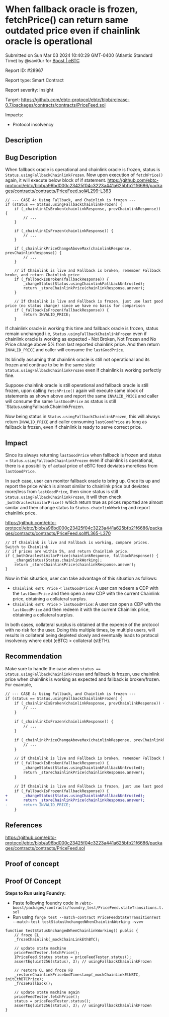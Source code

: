 
# When fallback oracle is frozen, fetchPrice() can return same outdated price even if chainlink oracle is operational

Submitted on Sun Mar 03 2024 10:40:29 GMT-0400 (Atlantic Standard Time) by @savi0ur for [Boost | eBTC](https://immunefi.com/bounty/ebtc-boost/)

Report ID: #28967

Report type: Smart Contract

Report severity: Insight

Target: https://github.com/ebtc-protocol/ebtc/blob/release-0.7/packages/contracts/contracts/PriceFeed.sol

Impacts:
- Protocol insolvency

## Description
## Bug Description

When fallback oracle is operational and chainlink oracle is frozen, status is `Status.usingFallbackChainlinkFrozen`. Now upon execution of `fetchPrice()` again, it will execute below block of if statement.
https://github.com/ebtc-protocol/ebtc/blob/a96bd000c23425f04c3223a441a625bfb21f6686/packages/contracts/contracts/PriceFeed.sol#L299-L363
```solidity
// --- CASE 4: Using Fallback, and Chainlink is frozen ---
if (status == Status.usingFallbackChainlinkFrozen) {
    if (_chainlinkIsBroken(chainlinkResponse, prevChainlinkResponse)) {
        // ...
    }

    if (_chainlinkIsFrozen(chainlinkResponse)) {
        // ...
    }

    if (_chainlinkPriceChangeAboveMax(chainlinkResponse, prevChainlinkResponse)) {
        // ...
    }

    // if Chainlink is live and Fallback is broken, remember Fallback broke, and return Chainlink price
    if (_fallbackIsBroken(fallbackResponse)) {
        _changeStatus(Status.usingChainlinkFallbackUntrusted);
        return _storeChainlinkPrice(chainlinkResponse.answer);
    }

    // If Chainlink is live and Fallback is frozen, just use last good price (no status change) since we have no basis for comparison
    if (_fallbackIsFrozen(fallbackResponse)) {
        return INVALID_PRICE;
    }
```

If chainlink oracle is working this time and fallback oracle is frozen, status remain unchanged i.e, `Status.usingFallbackChainlinkFrozen` even if chainlink oracle is working as expected - Not Broken, Not Frozen and No Price change above 5% from last reported chainlink price. And then return `INVALID_PRICE` and caller will consume the `lastGoodPrice`. 

Its blindly assuming that chainlink oracle is still not operational and its frozen and continue to be in the same state `Status.usingFallbackChainlinkFrozen` even if chainlink is working perfectly fine.

Suppose chainlink oracle is still operational and fallback oracle is still frozen, upon calling `fetchPrice()` again will execute same block of statements as shown above and report the same `INVALID_PRICE` and caller will consume the same `lastGoodPrice` as status is still `Status.usingFallbackChainlinkFrozen.

Now being status in `Status.usingFallbackChainlinkFrozen`, this will always return `INVALID_PRICE` and caller consuming `lastGoodPrice` as long as fallback is frozen, even if chainlink is ready to serve correct price.

## Impact

Since its always returning `lastGoodPrice` when fallback is frozen and status = `Status.usingFallbackChainlinkFrozen` even if chainlink is operational, there is a possibility of actual price of eBTC feed deviates more/less from `lastGoodPrice`. 

In such case, user can monitor fallback oracle to bring up. Once its up and report the price which is almost similar to chainlink price but deviates more/less from `lastGoodPrice`, then since status is still `Status.usingFallbackChainlinkFrozen`, it will then check `_bothOraclesSimilarPrice()` which return true as prices reported are almost similar and then change status to `Status.chainlinkWorking` and report chainlink price.

https://github.com/ebtc-protocol/ebtc/blob/a96bd000c23425f04c3223a441a625bfb21f6686/packages/contracts/contracts/PriceFeed.sol#L365-L370
```solidity
// If Chainlink is live and Fallback is working, compare prices. Switch to Chainlink
// if prices are within 5%, and return Chainlink price.
if (_bothOraclesSimilarPrice(chainlinkResponse, fallbackResponse)) {
	_changeStatus(Status.chainlinkWorking);
	return _storeChainlinkPrice(chainlinkResponse.answer);
}
```

Now in this situation, user can take advantage of this situation as follows:

- `Chainlink eBTC Price` < `lastGoodPrice`: A user can redeem a CDP with the `lastGoodPrice` and then open a new CDP with the current Chainlink price, obtaining a collateral surplus.
- `Chainlink eBTC Price` > `lastGoodPrice`: A user can open a CDP with the `lastGoodPrice` and then redeem it with the current Chainlink price, obtaining a collateral surplus.

In both cases, collateral surplus is obtained at the expense of the protocol with no risk for the user. Doing this multiple times, by multiple users, will results in collateral being depleted slowly and eventually leads to protocol insolvency where debt (eBTC) > collateral (stETH).
## Recommendation

Make sure to handle the case when `status == Status.usingFallbackChainlinkFrozen` and fallback is frozen, use chainlink price when chainlink is working as expected and fallback is broken/frozen. For example,

```diff
// --- CASE 4: Using Fallback, and Chainlink is frozen ---
if (status == Status.usingFallbackChainlinkFrozen) {
    if (_chainlinkIsBroken(chainlinkResponse, prevChainlinkResponse)) {
        // ...
    }

    if (_chainlinkIsFrozen(chainlinkResponse)) {
        // ...
    }

    if (_chainlinkPriceChangeAboveMax(chainlinkResponse, prevChainlinkResponse)) {
        // ...
    }

    // if Chainlink is live and Fallback is broken, remember Fallback broke, and return Chainlink price
    if (_fallbackIsBroken(fallbackResponse)) {
        _changeStatus(Status.usingChainlinkFallbackUntrusted);
        return _storeChainlinkPrice(chainlinkResponse.answer);
    }

    // If Chainlink is live and Fallback is frozen, just use last good price (no status change) since we have no basis for comparison
    if (_fallbackIsFrozen(fallbackResponse)) {
+		_changeStatus(Status.usingChainlinkFallbackUntrusted);
+       return _storeChainlinkPrice(chainlinkResponse.answer);
-       return INVALID_PRICE;
    }
```
## References

https://github.com/ebtc-protocol/ebtc/blob/a96bd000c23425f04c3223a441a625bfb21f6686/packages/contracts/contracts/PriceFeed.sol
        
## Proof of concept
## Proof Of Concept

**Steps to Run using Foundry:**
- Paste following foundry code in `/ebtc-boost/packages/contracts/foundry_test/PriceFeed.stateTransitions.t.sol`
- Run using `forge test --match-contract PriceFeedStateTransitionTest --match-test testStatusUnchangedWhenChainlinkWorking -vvvv`

```solidity
function testStatusUnchangedWhenChainlinkWorking() public {
    // froze CL
    _frozeChainlink(_mockChainLinkEthBTC);

    // update state machine
    priceFeedTester.fetchPrice();
    IPriceFeed.Status status = priceFeedTester.status();
    assertEq(uint256(status), 3); // usingFallbackChainlinkFrozen

    // restore CL and froze FB
    _restoreChainlinkPriceAndTimestamp(_mockChainLinkEthBTC, initEthBTCPrice);
    _frozeFallback();

    // update state machine again
    priceFeedTester.fetchPrice();
    status = priceFeedTester.status();
    assertEq(uint256(status), 3); // usingFallbackChainlinkFrozen
}
```
